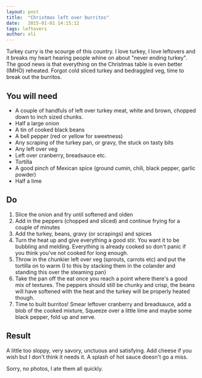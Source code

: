 ```yaml
---
layout: post
title:  "Christmas left over burritos"
date:   2015-01-01 14:15:12
tags: leftovers
author: oli
---
```


Turkey curry is the scourge of this country.  I love turkey, I love leftovers and it breaks my heart hearing people whine on about "never ending turkey".  The good news is that everything on the Christmas table is even better (IMHO) reheated.  Forgot cold sliced turkey and bedraggled veg, time to break out the burritos.


## You will need

* A couple of handfuls of left over turkey meat, white and brown, chopped down to inch sized chunks.
* Half a large onion
* A tin of cooked black beans
* A bell pepper (red or yellow for sweetness)
* Any scraping of the turkey pan, or gravy, the stuck on tasty bits
* Any left over veg
* Left over cranberry, breadsauce etc.
* Tortilla
* A good pinch of Mexican spice (ground cumin, chili, black pepper, garlic powder)
* Half a lime



## Do

1. Slice the onion and fry until softened and olden
2. Add in the peppers (chopped and sliced) and continue frying for a couple of minutes
3. Add the turkey, beans, gravy (or scrapings) and spices
4. Turn the heat up and give everything a good stir.  You want it to be bubbling and melding. Everything is already cooked so don't panic if you think you've not cooked for long enough.
5. Throw in the chunkier left over veg (sprouts, carrots etc) and put the tortilla on to warm (I to this by stacking them in the colander and standing this over the steaming pan)
6. Take the pan off the eat once you reach a point where there's a good mix of textures.  The peppers should still be chunky and crisp, the beans will have softened with the heat and the turkey will be properly heated though.
7. Time to built burritos!  Smear leftover cranberry and breadsauce, add a blob of the cooked mixture, Squeeze over a little lime and maybe some black pepper, fold up and serve.

## Result

A little too sloppy, very savory, unctuous and satisfying.  Add cheese if you wish but I don't think it needs it.  A splash of hot sauce doesn't go a miss.

Sorry, no photos, I ate them all quickly.
